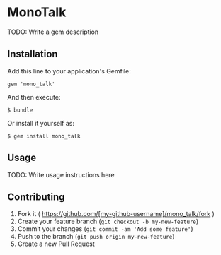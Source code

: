 # MonoTalk

TODO: Write a gem description

## Installation

Add this line to your application's Gemfile:

    gem 'mono_talk'

And then execute:

    $ bundle

Or install it yourself as:

    $ gem install mono_talk

## Usage

TODO: Write usage instructions here

## Contributing

1. Fork it ( https://github.com/[my-github-username]/mono_talk/fork )
2. Create your feature branch (`git checkout -b my-new-feature`)
3. Commit your changes (`git commit -am 'Add some feature'`)
4. Push to the branch (`git push origin my-new-feature`)
5. Create a new Pull Request
